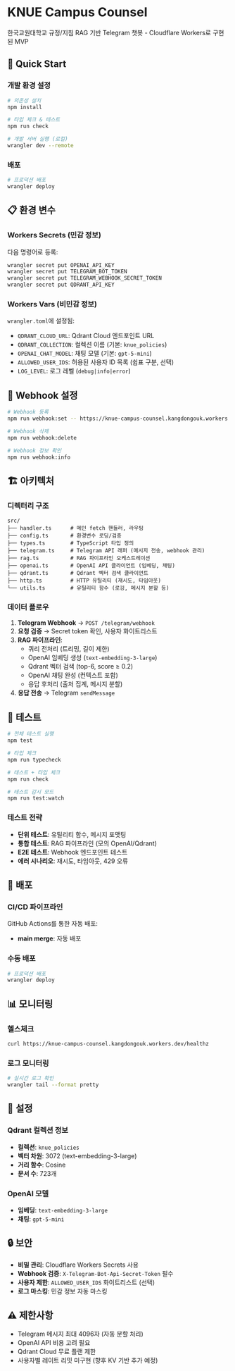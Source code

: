 # KNUE Campus Counsel

한국교원대학교 규정/지침 RAG 기반 Telegram 챗봇 - Cloudflare Workers로 구현된 MVP

## 🚀 Quick Start

### 개발 환경 설정

```bash
# 의존성 설치
npm install

# 타입 체크 & 테스트
npm run check

# 개발 서버 실행 (로컬)
wrangler dev --remote
```

### 배포

```bash
# 프로덕션 배포
wrangler deploy
```

## 📋 환경 변수

### Workers Secrets (민감 정보)
다음 명령어로 등록:

```bash
wrangler secret put OPENAI_API_KEY
wrangler secret put TELEGRAM_BOT_TOKEN  
wrangler secret put TELEGRAM_WEBHOOK_SECRET_TOKEN
wrangler secret put QDRANT_API_KEY
```

### Workers Vars (비민감 정보)
`wrangler.toml`에 설정됨:

- `QDRANT_CLOUD_URL`: Qdrant Cloud 엔드포인트 URL
- `QDRANT_COLLECTION`: 컬렉션 이름 (기본: `knue_policies`)
- `OPENAI_CHAT_MODEL`: 채팅 모델 (기본: `gpt-5-mini`)
- `ALLOWED_USER_IDS`: 허용된 사용자 ID 목록 (쉼표 구분, 선택)
- `LOG_LEVEL`: 로그 레벨 (`debug|info|error`)

## 🔗 Webhook 설정

```bash
# Webhook 등록
npm run webhook:set -- https://knue-campus-counsel.kangdongouk.workers.dev/telegram/webhook

# Webhook 삭제
npm run webhook:delete

# Webhook 정보 확인
npm run webhook:info
```

## 🏗️ 아키텍처

### 디렉터리 구조
```
src/
├── handler.ts      # 메인 fetch 핸들러, 라우팅
├── config.ts       # 환경변수 로딩/검증
├── types.ts        # TypeScript 타입 정의
├── telegram.ts     # Telegram API 래퍼 (메시지 전송, webhook 관리)
├── rag.ts          # RAG 파이프라인 오케스트레이션
├── openai.ts       # OpenAI API 클라이언트 (임베딩, 채팅)
├── qdrant.ts       # Qdrant 벡터 검색 클라이언트
├── http.ts         # HTTP 유틸리티 (재시도, 타임아웃)
└── utils.ts        # 유틸리티 함수 (로깅, 메시지 분할 등)
```

### 데이터 플로우
1. **Telegram Webhook** → `POST /telegram/webhook`
2. **요청 검증** → Secret token 확인, 사용자 화이트리스트
3. **RAG 파이프라인**:
   - 쿼리 전처리 (트리밍, 길이 제한)
   - OpenAI 임베딩 생성 (`text-embedding-3-large`)
   - Qdrant 벡터 검색 (top-6, score ≥ 0.2)
   - OpenAI 채팅 완성 (컨텍스트 포함)
   - 응답 후처리 (출처 집계, 메시지 분할)
4. **응답 전송** → Telegram `sendMessage`

## 🧪 테스트

```bash
# 전체 테스트 실행
npm test

# 타입 체크
npm run typecheck

# 테스트 + 타입 체크
npm run check

# 테스트 감시 모드
npm run test:watch
```

### 테스트 전략
- **단위 테스트**: 유틸리티 함수, 메시지 포맷팅
- **통합 테스트**: RAG 파이프라인 (모의 OpenAI/Qdrant)
- **E2E 테스트**: Webhook 엔드포인트 테스트
- **에러 시나리오**: 재시도, 타임아웃, 429 오류

## 🚀 배포

### CI/CD 파이프라인
GitHub Actions를 통한 자동 배포:

- **main merge**: 자동 배포

### 수동 배포
```bash
# 프로덕션 배포
wrangler deploy
```

## 📊 모니터링

### 헬스체크
```bash
curl https://knue-campus-counsel.kangdongouk.workers.dev/healthz
```

### 로그 모니터링
```bash
# 실시간 로그 확인
wrangler tail --format pretty
```

## 🔧 설정

### Qdrant 컬렉션 정보
- **컬렉션**: `knue_policies`
- **벡터 차원**: 3072 (text-embedding-3-large)
- **거리 함수**: Cosine
- **문서 수**: 723개

### OpenAI 모델
- **임베딩**: `text-embedding-3-large`
- **채팅**: `gpt-5-mini`

## 🔒 보안

- **비밀 관리**: Cloudflare Workers Secrets 사용
- **Webhook 검증**: `X-Telegram-Bot-Api-Secret-Token` 필수
- **사용자 제한**: `ALLOWED_USER_IDS` 화이트리스트 (선택)
- **로그 마스킹**: 민감 정보 자동 마스킹

## ⚠️ 제한사항

- Telegram 메시지 최대 4096자 (자동 분할 처리)
- OpenAI API 비용 고려 필요
- Qdrant Cloud 무료 플랜 제한
- 사용자별 레이트 리밋 미구현 (향후 KV 기반 추가 예정)
